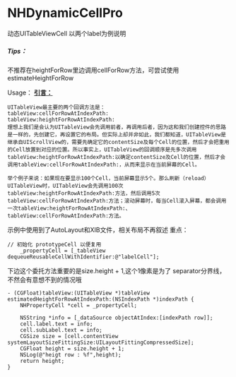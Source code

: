 # NHDynamicCellPro
动态UITableViewCell 以两个label为例说明
##### Tips：
不推荐在heightForRow里边调用cellForRow方法，可尝试使用estimateHeightForRow

Usage：
**[引言：](http://longxdragon.github.io/2015/05/26/UITableView%E4%BC%98%E5%8C%96%E6%8A%80%E5%B7%A7/)**
```
UITableView最主要的两个回调方法是：
tableView:cellForRowAtIndexPath:
tableView:heightForRowAtIndexPath:
理想上我们是会认为UITableView会先调用前者，再调用后者，因为这和我们创建控件的思路是一样的，先创建它，再设置它的布局。但实际上却并非如此，我们都知道，UITableView是继承自UIScrollView的，需要先确定它的contentSize及每个Cell的位置，然后才会把重用的Cell放置到对应的位置。所以事实上，UITableView的回调顺序是先多次调用tableView:heightForRowAtIndexPath:以确定contentSize及Cell的位置，然后才会调用tableView:cellForRowAtIndexPath:，从而来显示在当前屏幕的Cell。

举个例子来说：如果现在要显示100个Cell，当前屏幕显示5个。那么刷新（reload）UITableView时，UITableView会先调用100次tableView:heightForRowAtIndexPath:方法，然后调用5次tableView:cellForRowAtIndexPath:方法；滚动屏幕时，每当Cell滚入屏幕，都会调用一次tableView:heightForRowAtIndexPath:、tableView:cellForRowAtIndexPath:方法。

```
示例中使用到了AutoLayout和XIB文件，相关布局不再叙述
重点：
```
// 初始化 prototypeCell 以便复用
    _propertyCell = [_tableView dequeueReusableCellWithIdentifier:@"labelCell"];

```
下边这个委托方法重要的是size.height + 1,这个1像素是为了 separator分界线，不然会有意想不到的情况哦

```
- (CGFloat)tableView:(UITableView *)tableView estimatedHeightForRowAtIndexPath:(NSIndexPath *)indexPath {
    NHPropertyCell *cell = _propertyCell;
    
    NSString *info = [_dataSource objectAtIndex:[indexPath row]];
    cell.label.text = info;
    cell.subLabel.text = info;
    CGSize size = [cell.contentView systemLayoutSizeFittingSize:UILayoutFittingCompressedSize];
    CGFloat height = size.height + 1;
    NSLog(@"heigt row : %f",height);
    return height;
}

```

